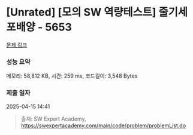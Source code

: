 # [Unrated] [모의 SW 역량테스트] 줄기세포배양 - 5653 

[문제 링크](https://swexpertacademy.com/main/code/problem/problemDetail.do?contestProbId=AWXRJ8EKe48DFAUo) 

### 성능 요약

메모리: 58,812 KB, 시간: 259 ms, 코드길이: 3,548 Bytes

### 제출 일자

2025-04-15 14:41



> 출처: SW Expert Academy, https://swexpertacademy.com/main/code/problem/problemList.do